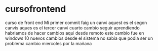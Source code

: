 # cursofrontend
curso de front end
Mi primer commit
faig un canvi
aquest es el segon canvis
aques es el tercer canvi
cuarto cambio
seguir aprendiendo
habriamos de hacer cambios aqui desde remoto
este cambio fue en windows 10
nuevos cambios desde el sistema
no sabia que podia ser un problema 
cambio miercoles por la mañana